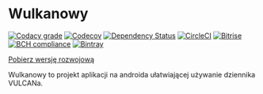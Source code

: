 # Wulkanowy

[![Codacy grade](https://img.shields.io/codacy/grade/b0365aa6584a4c1abf36141204bc8de3.svg?style=flat-square)](https://www.codacy.com/app/wulkanowy/wulkanowy)
[![Codecov](https://img.shields.io/codecov/c/github/wulkanowy/wulkanowy.svg?style=flat-square)](https://codecov.io/gh/wulkanowy/wulkanowy)
[![Dependency Status](https://www.versioneye.com/user/projects/5969ff0b0fb24f004f8c711b/badge.svg?style=flat-square)](https://www.versioneye.com/user/projects/5969ff0b0fb24f004f8c711b)
[![CircleCI](https://img.shields.io/circleci/project/github/wulkanowy/wulkanowy.svg?style=flat-square)](https://circleci.com/gh/wulkanowy/wulkanowy)
[![Bitrise](https://img.shields.io/bitrise/daeff1893f3c8128/master.svg?token=Hjm1ACamk86JDeVVJHOeqQ&style=flat-square)](https://www.bitrise.io/app/daeff1893f3c8128)
[![BCH compliance](https://bettercodehub.com/edge/badge/wulkanowy/wulkanowy?branch=master)](https://bettercodehub.com/)
[![Bintray](https://img.shields.io/bintray/v/wulkanowy/wulkanowy/api.svg?style=flat-square)](https://bintray.com/wulkanowy/wulkanowy/api)

[Pobierz wersję rozwojową](https://bitrise-redirector.herokuapp.com/v0.1/apps/daeff1893f3c8128/builds/master/artifacts/app-debug.apk)

Wulkanowy to projekt aplikacji na androida ułatwiającej używanie dziennika VULCANa.
